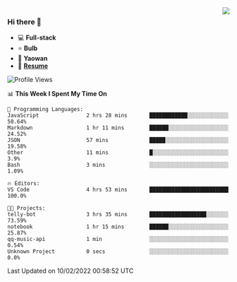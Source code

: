 <img align="right" src="https://github-readme-stats.vercel.app/api?username=LolipopJ&show_icons=true&count_private=true&hide_title=true&include_all_commits=true&theme=vue">

### Hi there 👋

- :computer: **Full-stack**
- :star: **Bulb**
- :pill: **Yaowan**
- :milky_way: [**Resume**](https://cdn.jsdelivr.net/gh/lolipopj/resume/export/resume-en.pdf)

<!--START_SECTION:waka-->
![Profile Views](http://img.shields.io/badge/Profile%20Views-5-blue)

📊 **This Week I Spent My Time On** 

```text
💬 Programming Languages: 
JavaScript               2 hrs 28 mins       ████████████░░░░░░░░░░░░░   50.64% 
Markdown                 1 hr 11 mins        ██████░░░░░░░░░░░░░░░░░░░   24.52% 
JSON                     57 mins             █████░░░░░░░░░░░░░░░░░░░░   19.58% 
Other                    11 mins             █░░░░░░░░░░░░░░░░░░░░░░░░   3.9% 
Bash                     3 mins              ░░░░░░░░░░░░░░░░░░░░░░░░░   1.09%

🔥 Editors: 
VS Code                  4 hrs 53 mins       █████████████████████████   100.0%

🐱‍💻 Projects: 
telly-bot                3 hrs 35 mins       ██████████████████░░░░░░░   73.59% 
notebook                 1 hr 15 mins        ██████░░░░░░░░░░░░░░░░░░░   25.87% 
qq-music-api             1 min               ░░░░░░░░░░░░░░░░░░░░░░░░░   0.54% 
Unknown Project          0 secs              ░░░░░░░░░░░░░░░░░░░░░░░░░   0.0%

```


 Last Updated on 10/02/2022 00:58:52 UTC
<!--END_SECTION:waka-->
